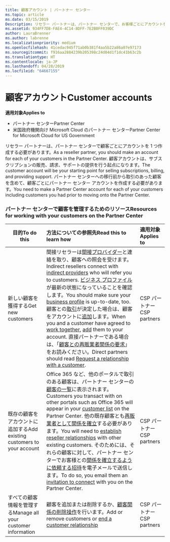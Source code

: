 ```yaml
---
title: 顧客アカウント | パートナー センター
ms.topic: article
ms.date: 03/15/2019
Description: リセラー パートナーは、パートナー センターで、お客様ごとにアカウントを 1 つ作成する必要があります。 顧客アカウントは、サブスクリプションの販売、請求、サポートの提供を行う起点になります。
ms.assetid: 934FF7D8-FAE4-4C14-8DFF-7E2B0FF039DC
author: LauraBrenner
ms.author: labrenne
ms.localizationpriority: medium
ms.openlocfilehash: 41cedac945f71ab0b381f4aa5b22a86a07e97173
ms.sourcegitcommit: f916aa2884239b205398c24d04d1f1dc41b63c2b
ms.translationtype: HT
ms.contentlocale: ja-JP
ms.lasthandoff: 04/28/2019
ms.locfileid: "64667155"
---
```

# <a name="customer-accounts"></a><span data-ttu-id="e899b-104">顧客アカウント</span><span class="sxs-lookup"><span data-stu-id="e899b-104">Customer accounts</span></span>

<span data-ttu-id="e899b-105">**適用対象**</span><span class="sxs-lookup"><span data-stu-id="e899b-105">**Applies to**</span></span>

-  <span data-ttu-id="e899b-106">パートナー センター</span><span class="sxs-lookup"><span data-stu-id="e899b-106">Partner Center</span></span>
-  <span data-ttu-id="e899b-107">米国政府機関向け Microsoft Cloud のパートナー センター</span><span class="sxs-lookup"><span data-stu-id="e899b-107">Partner Center for Microsoft Cloud for US Government</span></span>


<span data-ttu-id="e899b-108">リセラー パートナーは、パートナー センターで顧客ごとにアカウントを 1 つ作成する必要があります。</span><span class="sxs-lookup"><span data-stu-id="e899b-108">As a reseller partner, you should make an account for each of your customers in the Partner Center.</span></span> <span data-ttu-id="e899b-109">顧客アカウントは、サブスクリプションの販売、請求、サポートの提供を行う起点になります。</span><span class="sxs-lookup"><span data-stu-id="e899b-109">The customer account will be your starting point for selling subscriptions, billing, and providing support.</span></span> <span data-ttu-id="e899b-110">パートナー センターへの移行前から取引のあった顧客を含めて、顧客ごとにパートナー センター アカウントを作成する必要があります。</span><span class="sxs-lookup"><span data-stu-id="e899b-110">You need to make a Partner Center account for each of your customers including customers you had prior to moving onto the Partner Center.</span></span>

### <a name="resources-for-working-with-your-customers-on-the-partner-center"></a><span data-ttu-id="e899b-111">パートナー センターで顧客を管理するためのリソース</span><span class="sxs-lookup"><span data-stu-id="e899b-111">Resources for working with your customers on the Partner Center</span></span>

|<span data-ttu-id="e899b-112">**目的**</span><span class="sxs-lookup"><span data-stu-id="e899b-112">**To do this**</span></span>   |<span data-ttu-id="e899b-113">**方法についての参照先**</span><span class="sxs-lookup"><span data-stu-id="e899b-113">**Read this to learn how**</span></span>   |<span data-ttu-id="e899b-114">**適用対象**</span><span class="sxs-lookup"><span data-stu-id="e899b-114">**Applies to**</span></span>|
|-----------------|:----------------------------|:--------------|
|<span data-ttu-id="e899b-115">新しい顧客を獲得する</span><span class="sxs-lookup"><span data-stu-id="e899b-115">Get new customers</span></span>|<span data-ttu-id="e899b-116">間接リセラーは[間接プロバイダー](indirect-reseller-tasks-in-partner-center.md)と連絡を取り、顧客への照会を受けます。</span><span class="sxs-lookup"><span data-stu-id="e899b-116">Indirect resellers connect with [indirect providers](indirect-reseller-tasks-in-partner-center.md) who will refer you to customers.</span></span> <span data-ttu-id="e899b-117">[ビジネス プロファイル](create-a-marketing-profile.md)が最新の状態になっていることを確認します。</span><span class="sxs-lookup"><span data-stu-id="e899b-117">You should make sure your [business profile](create-a-marketing-profile.md) is up-to-date, too.</span></span> <span data-ttu-id="e899b-118">顧客との[取引](responding-to-referrals.md)が決定した場合は、顧客をアカウントに[追加](add-a-new-customer.md)します。</span><span class="sxs-lookup"><span data-stu-id="e899b-118">When you and a customer have agreed to [work together](responding-to-referrals.md), [add](add-a-new-customer.md) them to your account.</span></span> <span data-ttu-id="e899b-119">直接パートナーである場合は、「[顧客との再販業者関係の要求](request-a-relationship-with-a-customer.md)」をお読みください。</span><span class="sxs-lookup"><span data-stu-id="e899b-119">Direct partners should read [ Request a relationship with a customer](request-a-relationship-with-a-customer.md).</span></span>|<span data-ttu-id="e899b-120">CSP パートナー</span><span class="sxs-lookup"><span data-stu-id="e899b-120">CSP partners</span></span>|
|<span data-ttu-id="e899b-121">既存の顧客をアカウントに追加する</span><span class="sxs-lookup"><span data-stu-id="e899b-121">Add existing customers to your account</span></span>   | <span data-ttu-id="e899b-122">Office 365 など、他のポータルで取引のある顧客は、パートナー センターの[顧客の一覧](see-your-customer-list.md)に表示されます。</span><span class="sxs-lookup"><span data-stu-id="e899b-122">Customers you transact with on other portals such as Office 365 will appear in your [customer list](see-your-customer-list.md) on the Partner Center.</span></span> <span data-ttu-id="e899b-123">他の既存顧客とも[再販業者として関係を確立](indirect-reseller-tasks-in-partner-center.md)する必要があります。</span><span class="sxs-lookup"><span data-stu-id="e899b-123">You will need to [establish reseller relationships](indirect-reseller-tasks-in-partner-center.md) with other existing customers.</span></span> <span data-ttu-id="e899b-124">そのためには、それらの顧客に対して、パートナー センターでお客様との[関係を確立するように依頼する招待](responding-to-referrals.md)を電子メールで送信します。</span><span class="sxs-lookup"><span data-stu-id="e899b-124">To do so, you email them an [invitation to connect](responding-to-referrals.md) with you on the Partner Center.</span></span>   | <span data-ttu-id="e899b-125">CSP パートナー</span><span class="sxs-lookup"><span data-stu-id="e899b-125">CSP partners</span></span>   |
|<span data-ttu-id="e899b-126">すべての顧客情報を管理する</span><span class="sxs-lookup"><span data-stu-id="e899b-126">Manage all your customer information</span></span>   | <span data-ttu-id="e899b-127">顧客を追加または削除するか、[顧客関係の削除操作](remove-a-relationship.md)を行います。</span><span class="sxs-lookup"><span data-stu-id="e899b-127">Add or remove customers or [end a customer relationship](remove-a-relationship.md)</span></span>|   <span data-ttu-id="e899b-128">CSP パートナー</span><span class="sxs-lookup"><span data-stu-id="e899b-128">CSP partners</span></span> |